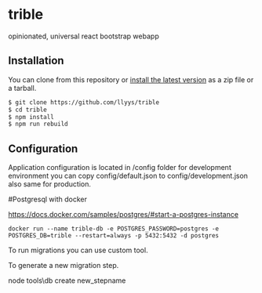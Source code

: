 # trible
opinionated, universal react bootstrap webapp

## Installation

You can clone from this repository or [install the latest version](https://github.com/llyys/trible/releases) as a zip file or a tarball.

```bash
$ git clone https://github.com/llyys/trible
$ cd trible
$ npm install
$ npm run rebuild
```

## Configuration
Application configuration is located in /config folder for development environment you can copy config/default.json to config/development.json
also same for production.




#Postgresql with docker

https://docs.docker.com/samples/postgres/#start-a-postgres-instance

```
docker run --name trible-db -e POSTGRES_PASSWORD=postgres -e POSTGRES_DB=trible --restart=always -p 5432:5432 -d postgres
```

To run migrations you can use custom tool.

To generate a new migration step.

node tools\db create new_stepname